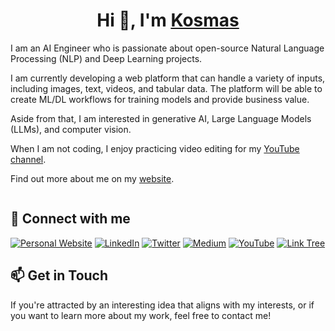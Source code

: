 # <h1 align="center">Hi 👋, I'm  [Kosmas](https://github.com/lkmeta) </h1>


I am an AI Engineer who is passionate about open-source Natural Language Processing (NLP) and Deep Learning projects.

I am currently developing a web platform that can handle a variety of inputs, including images, text, videos, and tabular data. The platform will be able to create ML/DL workflows for training models and provide business value.

Aside from that, I am interested in generative AI, Large Language Models (LLMs), and computer vision.

When I am not coding, I enjoy practicing video editing for my [YouTube channel](https://www.youtube.com/@lkosme).

Find out more about me on my [website](https://www.lkmeta.com/).

<div id="header" align="center">
  <img src="https://komarev.com/ghpvc/?username=lkmeta&style=for-the-badge" alt=""/>
</div>

## 🔗 Connect with me 
<a href="https://www.lkmeta.com" target="_blank"><img alt="Personal Website" src="https://img.shields.io/badge/personal-website-purple?style=for-the-badge" /></a>
<a href="https://www.linkedin.com/in/lkmeta/" target="_blank"><img alt="LinkedIn" src="https://img.shields.io/badge/linkedin-%230077B5.svg?&style=for-the-badge&logo=linkedin&logoColor=white" /></a>
<a href="https://twitter.com/lkmetaa" target="_blank"><img alt="Twitter" src="https://img.shields.io/badge/twitter-blue?style=for-the-badge&logo=x&logoColor=black&color=white" /></a>
<a href="https://medium.com/@louiskmeta" target="_blank"><img alt="Medium" src="https://img.shields.io/badge/medium-blue?style=for-the-badge&logo=medium&logoColor=white&color=black" /></a>
<a href="https://www.youtube.com/@lkosme" target="_blank"><img alt="YouTube" src="https://img.shields.io/badge/YouTube-red?style=for-the-badge&logo=youtube&logoColor=white" /></a>
<a href="https://linktr.ee/lkmeta" target="_blank"><img alt="Link Tree" src="https://img.shields.io/badge/link-tree-green?style=for-the-badge&logo=linktree" /></a>


## 📫 Get in Touch 
If you're attracted by an interesting idea that aligns with my interests, or if you want to learn more about my work, feel free to contact me!
